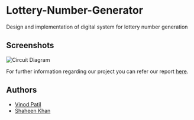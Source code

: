 
# Lottery-Number-Generator


Design and implementation of digital system for lottery number generation




## Screenshots

![Circuit Diagram](https://github.com/vinodpatil2002/Lottery-Number-Generator/blob/3bd5058535283ebc8c81dc007091ba7b1e49e8e5/Screenshot%20from%202023-04-12%2012-39-46.png)





For further information regarding our project you can refer our report [here](https://github.com/vinodpatil2002/Lottery-Number-Generator/blob/4d4aa149a015b41d31afa559672b3a28f96d6f09/Lottery_number_generator.pdf).



## Authors

- [Vinod Patil](https://github.com/vinodpatil2002)
- [Shaheen Khan](https://github.com/Shaheen1110)


